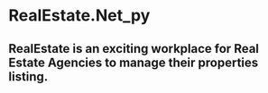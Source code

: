 # RealEstate.Net_py
## RealEstate  is an exciting workplace for Real Estate Agencies to manage their properties listing. 
